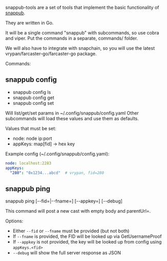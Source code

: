 snappub-tools are a set of tools that implement the basic functionality of [snappub](https://github.com/vrypan/snappub).

They are written in Go. 

It will be a single command "snappub" with subcommands, so use cobra and viper.
Put the commands in a separate, commands/ folder.

We will also have to integrate with snapchain, so you will use the latest vrypan/farcaster-go/farcaster-go package.

Commands:

## snappub config

- snappub config ls
- snappub config get <param>
- snappub config set <param> <value>

Will list/get/set params in ~/.config/snappub/config.yaml
Other subcommands will load these values and use them as defaults.

Values that must be set:
- node: node ip:port
- appKeys: map[fid] -> hex key

Example config (~/.config/snappub/config.yaml):
```yaml
node: localhost:2283
appKeys:
  "280": "0x1234...abcd"  # vrypan, fid=280
```

## snappub ping

snappub ping <url> [--fid=<fid>|--fname=<fname>] [--appkey=<hex>] [--debug]

This command will post a new cast with empty body and parentUrl=<url>.

Options:
- Either `--fid` or `--fname` must be provided (but not both)
- If `--fname` is provided, the FID will be looked up via GetUsernameProof
- If `--appkey` is not provided, the key will be looked up from config using `appKeys.<fid>`
- `--debug` will show the full server response as JSON
